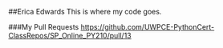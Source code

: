 ##Erica Edwards
This is where my code goes.


###My Pull Requests
https://github.com/UWPCE-PythonCert-ClassRepos/SP_Online_PY210/pull/13

